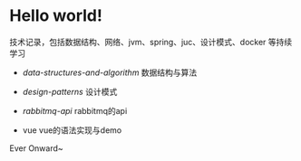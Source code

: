 # Hello world!

技术记录，包括数据结构、网络、jvm、spring、juc、设计模式、docker 等持续学习



- *data-structures-and-algorithm*  数据结构与算法

- *design-patterns*  设计模式

- *rabbitmq-api*  rabbitmq的api

* vue   vue的语法实现与demo



Ever Onward~
